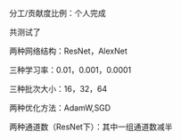 分工/贡献度比例：个人完成

共测试了  

两种网络结构：ResNet，AlexNet  

三种学习率：0.01，0.001，0.0001  

三种批次大小：16，32，64  

两种优化方法：AdamW,SGD  

两种通道数（ResNet下）：其中一组通道数减半

